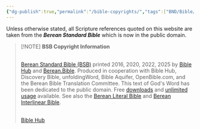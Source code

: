 ```yaml
---
{"dg-publish":true,"permalink":"/bible-copyrights/","tags":["BND/Bible/Copyrights"],"created":"2025-06-02T23:52:01.314-04:00","updated":"2025-06-04T01:39:47.990-04:00"}
---
```




Unless otherwise stated, all Scripture references quoted on this website are taken from the ***Berean Standard Bible*** which is now in the public domain.

> [!NOTE] **BSB Copyright Information** <br><br>
>
> [Berean Standard Bible (BSB)](http://bereanbible.com/) printed 2016, 2020, 2022, 2025 by [Bible Hub](http://biblehub.com/) and [Berean.Bible](http://berean.bible/). Produced in cooperation with Bible Hub, Discovery Bible, unfoldingWord, Bible Aquifer, OpenBible.com, and the Berean Bible Translation Committee. This text of God's Word has been dedicated to the public domain. Free [downloads](http://berean.bible/downloads.htm) and [unlimited usage](http://berean.bible/licensing.htm) available. See also the [Berean Literal Bible](http://literalbible.com/) and [Berean Interlinear Bible](http://interlinearbible.com/). <br><br>
>
> [Bible Hub](https://biblehub.com/)
